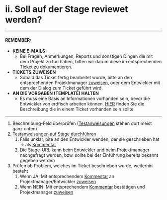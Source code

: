 # ii. Soll auf der Stage reviewet werden?

---

#### **REMEMBER:**

* **KEINE E-MAILS**
  * Bei Fragen, Anmerkungen, Reports und sonstigen Dingen die mit dem Projekt zu tun haben, bitten wir darum diese im entsprechenden Ticket zu dokumentieren.
* **TICKETS ZUWEISEN**
  * Sobald das Ticket fertig bearbeitet wurde, bitte an den entsprechenden Projektmanager [zuweisen](/30-funktionen/33-tickets-zuweisen.md), oder dem Entwickler mit dem der Dialog zum Ticket geführt wird.
* **AN DIE VORGABEN \(TEMPLATE\) HALTEN**
  * Es muss eine Basis an Informationen vorhanden sein, bevor die Entwickler von erdfisch arbeiten können. [HIER](https://www.gitbook.com/book/loonyluna/jira/edit#) finden Sie die Beschreibung die in einem Ticket vorhanden sein sollte.

---

1. Beschreibung-Feld überprüfen \([Testanweisungen](/40-der-workflow/410-stage.md) stehen dort meist ganz unten\)
2. [Testanweisungen auf Stage durchführen ](/40-der-workflow/410-stage.md)
   1. Falls unklar, bite an den Entwickler wenden, der sie geschrieben hat -&gt; als [Kommentar](/30-funktionen/34-kommentieren.md)
   2. Die Stage-URL kann beim Entwickler und beim Projektmanager nachgefragt werden, bzw. sollte bei der Einführung bereits bekannt gegeben werden
3. Prüfen ob Problem, welches im Ticket beschrieben wurde, weiterhin besteht
   1. Wenn JA: Mit entsprechendem [Kommentar](/30-funktionen/34-kommentieren.md) an Projektmanager/Entwickler [zuweisen](/30-funktionen/33-tickets-zuweisen.md)
   2. Wenn NEIN: Mit entsprechendem [Kommentar](/30-funktionen/34-kommentieren.md) bestätigen und Projektmanager [zuweisen](/30-funktionen/33-tickets-zuweisen.md)



